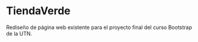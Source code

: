 ﻿# TiendaVerde
Rediseño de página web existente para el proyecto final del curso Bootstrap de la UTN.
